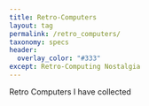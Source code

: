 ```yaml
---
title: Retro-Computers
layout: tag
permalink: /retro_computers/
taxonomy: specs
header:
  overlay_color: "#333"
except: Retro-Computing Nostalgia
---
```


Retro Computers I have collected